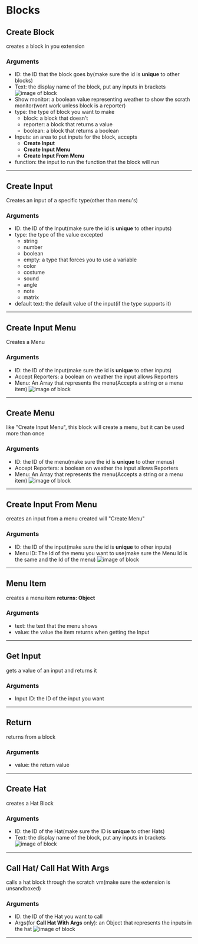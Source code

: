 # Blocks
## Create Block
creates a block in you extension
### Arguments
* ID: the ID that the block goes by(make sure the id is __unique__ to other blocks)
* Text: the display name of the block, put any inputs in brackets
![image of block](./create-block.png)
* Show monitor: a boolean value representing weather to show the scrath monitor(wont work unless block is a reporter)
* type: the type of block you want to make
    * block: a block that doesn't
    * reporter: a block that returns a value
    * boolean: a block that returns a boolean
* Inputs: an area to put inputs for the block, accepts
    * __Create Input__
    * __Create Input Menu__
    * __Create Input From Menu__
* function: the input to run the function that the block will run
___
## Create Input
Creates an input of a specific type(other than menu's)
### Arguments
* ID: the ID of the Input(make sure the id is __unique__ to other inputs)
* type: the type of the value excepted
    * string
    * number
    * boolean
    * empty: a type that forces you to use a variable
    * color
    * costume
    * sound
    * angle
    * note
    * matrix
* default text: the default value of the input(if the type supports it)
___
## Create Input Menu
Creates a Menu
### Arguments
* ID: the ID of the input(make sure the id is __unique__ to other inputs)
* Accept Reporters: a boolean on weather the input allows Reporters
* Menu: An Array that represents the menu(Accepts a string or a menu item)
![image of block](./Create%20Input%20Menu.png)
___
## Create Menu
like "Create Input Menu", this block will create a menu, but it can be used more than once
### Arguments
* ID: the ID of the menu(make sure the id is __unique__ to other menus)
* Accept Reporters: a boolean on weather the input allows Reporters
* Menu: An Array that represents the menu(Accepts a string or a menu item)
![image of block](./Create%20Menu.png)
___
## Create Input From Menu
creates an input from a menu created will "Create Menu"
### Arguments
* ID: the ID of the input(make sure the id is __unique__ to other inputs)
* Menu ID: The Id of the menu you want to use(make sure the Menu Id is the same and the Id of the menu)
![image of block](./Create%20Input%20From%20Menu.png)
___
## Menu Item
creates a menu item
__returns: Object__
### Arguments
* text: the text that the menu shows
* value: the value the item returns when getting the Input
___
## Get Input
gets a value of an input and returns it
### Arguments
* Input ID: the ID of the input you want
___
## Return
returns from a block
### Arguments
* value: the return value
___
## Create Hat
creates a Hat Block
### Arguments
* ID: the ID of the Hat(make sure the ID is __unique__ to other Hats)
* Text: the display name of the block, put any inputs in brackets
![image of block](./Create%20Hat.png)
___
## Call Hat/ Call Hat With Args
calls a hat block through the scratch vm(make sure the extension is unsandboxed)
### Arguments
* ID: the ID of the Hat you want to call
* Args(for __Call Hat With Args__ only): an Object that represents the inputs in the hat
![image of block](./call-hat.png)
___
